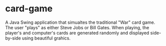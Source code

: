 # card-game
A Java Swing application that simualtes the traditional "War" card game. The user "plays" as either Steve Jobs or Bill Gates. When playing, the player's and computer's cards are generated randomly and displayed side-by-side using beautiful grahics.
